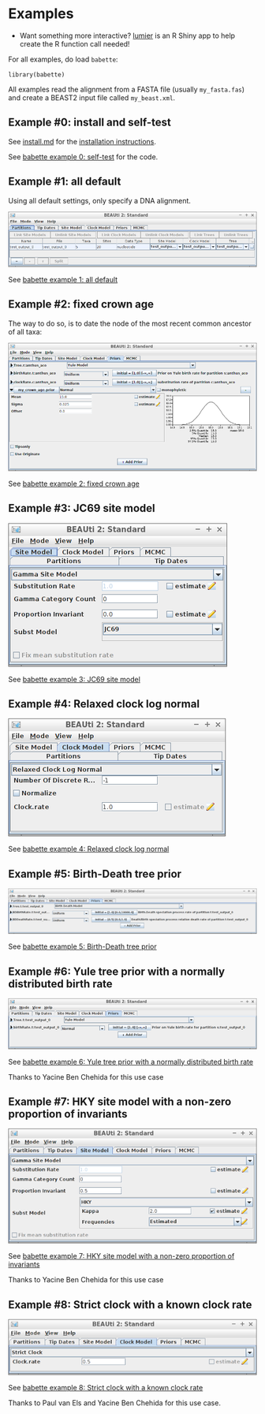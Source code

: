# Examples

 * Want something more interactive? [lumier](https://github.com/richelbilderbeek/lumier) 
   is an R Shiny app to help create the R function call needed!

For all examples, do load `babette`:

```
library(babette)
```

All examples read the alignment from a FASTA file (usually `my_fasta.fas`) 
and create a BEAST2 input file called `my_beast.xml`.

## Example #0: install and self-test

See [install.md](install.md) for the [installation instructions](install.md).

See [babette example 0: self-test](https://github.com/richelbilderbeek/babette_example_1)
for the code.

## Example #1: all default

Using all default settings, only specify a DNA alignment.

![Example #1: all default](all_default.png)

See [babette example 1: all default](https://github.com/richelbilderbeek/babette_example_1)

## Example #2: fixed crown age

The way to do so, is to date the node of the most recent common ancestor
of all taxa:

![Example #2: using a MRCA to specify a crown age](mrca_crown_age.png)

See [babette example 2: fixed crown age](https://github.com/richelbilderbeek/babette_example_2)

## Example #3: JC69 site model

![Example #3: JC69 site model](jc69_2_4.png)

See [babette example 3: JC69 site model](https://github.com/richelbilderbeek/babette_example_3)

## Example #4: Relaxed clock log normal

![Example #4: Relaxed clock log normal](rln_2_4.png)

See [babette example 4: Relaxed clock log normal](https://github.com/richelbilderbeek/babette_example_4)

## Example #5: Birth-Death tree prior

![Example #5: Birth-Death tree prior](bd_2_4.png)

See [babette example 5: Birth-Death tree prior](https://github.com/richelbilderbeek/babette_example_5)

## Example #6: Yule tree prior with a normally distributed birth rate

![Example #6: Yule tree prior with a normally distributed birth rate](birth_rate_normal_2_4.png)

See [babette example 6: Yule tree prior with a normally distributed birth rate](https://github.com/richelbilderbeek/babette_example_6)

Thanks to Yacine Ben Chehida for this use case

## Example #7: HKY site model with a non-zero proportion of invariants

![Example #7: HKY site model with a non-zero proportion of invariants](hky_prop_invariant_0_5_2_4.png)

See [babette example 7: HKY site model with a non-zero proportion of invariants](https://github.com/richelbilderbeek/babette_example_7)

Thanks to Yacine Ben Chehida for this use case

## Example #8: Strict clock with a known clock rate

![Example #8: Strict clock with a known clock rate](strict_clock_rate_0_5_2_4.png)

See [babette example 8: Strict clock with a known clock rate](https://github.com/richelbilderbeek/babette_example_8)

Thanks to Paul van Els and Yacine Ben Chehida for this use case.

